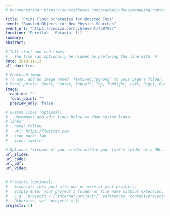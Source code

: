 ```yaml
---
# Documentation: https://sourcethemes.com/academic/docs/managing-content/

title: "Point Cloud Strategies for Boosted Tops"
event: "Boosted Objects for New Physics Searches"
event_url: "https://indico.cern.ch/event/750705/"
location: "Fermilab - Batavia, IL"
summary:
abstract:

# Talk start and end times.
#   End time can optionally be hidden by prefixing the line with `#`.
date: 2018-11-13
all_day: true

# Featured image
# To use, add an image named `featured.jpg/png` to your page's folder. 
# Focal points: Smart, Center, TopLeft, Top, TopRight, Left, Right, BottomLeft, Bottom, BottomRight.
image:
  caption: ""
  focal_point: ""
  preview_only: false

# Custom links (optional).
#   Uncomment and edit lines below to show custom links.
# links:
# - name: Follow
#   url: https://twitter.com
#   icon_pack: fab
#   icon: twitter

# Optional filename of your slides within your talk's folder or a URL.
url_slides:
url_code:
url_pdf:
url_video:


# Projects (optional).
#   Associate this post with one or more of your projects.
#   Simply enter your project's folder or file name without extension.
#   E.g. `projects = ["internal-project"]` references `content/project/deep-learning/index.md`.
#   Otherwise, set `projects = []`.
projects: []
---
```

